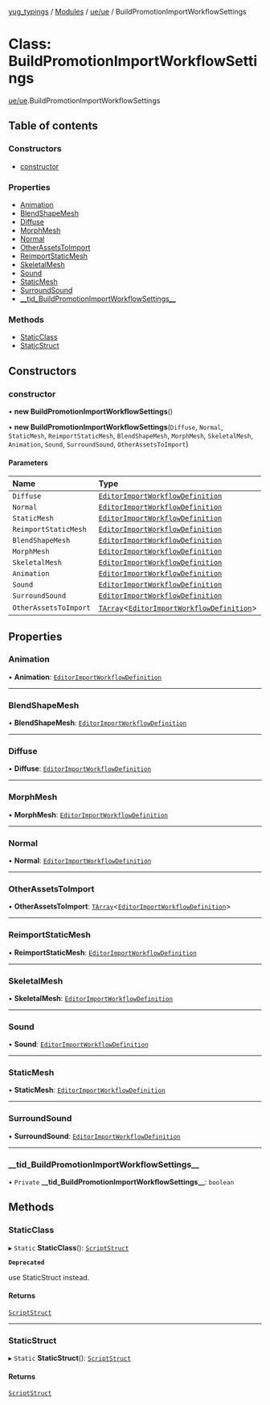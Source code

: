 [yug_typings](../README.md) / [Modules](../modules.md) / [ue/ue](../modules/ue_ue.md) / BuildPromotionImportWorkflowSettings

# Class: BuildPromotionImportWorkflowSettings

[ue/ue](../modules/ue_ue.md).BuildPromotionImportWorkflowSettings

## Table of contents

### Constructors

- [constructor](ue_ue.BuildPromotionImportWorkflowSettings.md#constructor)

### Properties

- [Animation](ue_ue.BuildPromotionImportWorkflowSettings.md#animation)
- [BlendShapeMesh](ue_ue.BuildPromotionImportWorkflowSettings.md#blendshapemesh)
- [Diffuse](ue_ue.BuildPromotionImportWorkflowSettings.md#diffuse)
- [MorphMesh](ue_ue.BuildPromotionImportWorkflowSettings.md#morphmesh)
- [Normal](ue_ue.BuildPromotionImportWorkflowSettings.md#normal)
- [OtherAssetsToImport](ue_ue.BuildPromotionImportWorkflowSettings.md#otherassetstoimport)
- [ReimportStaticMesh](ue_ue.BuildPromotionImportWorkflowSettings.md#reimportstaticmesh)
- [SkeletalMesh](ue_ue.BuildPromotionImportWorkflowSettings.md#skeletalmesh)
- [Sound](ue_ue.BuildPromotionImportWorkflowSettings.md#sound)
- [StaticMesh](ue_ue.BuildPromotionImportWorkflowSettings.md#staticmesh)
- [SurroundSound](ue_ue.BuildPromotionImportWorkflowSettings.md#surroundsound)
- [\_\_tid\_BuildPromotionImportWorkflowSettings\_\_](ue_ue.BuildPromotionImportWorkflowSettings.md#__tid_buildpromotionimportworkflowsettings__)

### Methods

- [StaticClass](ue_ue.BuildPromotionImportWorkflowSettings.md#staticclass)
- [StaticStruct](ue_ue.BuildPromotionImportWorkflowSettings.md#staticstruct)

## Constructors

### constructor

• **new BuildPromotionImportWorkflowSettings**()

• **new BuildPromotionImportWorkflowSettings**(`Diffuse`, `Normal`, `StaticMesh`, `ReimportStaticMesh`, `BlendShapeMesh`, `MorphMesh`, `SkeletalMesh`, `Animation`, `Sound`, `SurroundSound`, `OtherAssetsToImport`)

#### Parameters

| Name | Type |
| :------ | :------ |
| `Diffuse` | [`EditorImportWorkflowDefinition`](ue_ue.EditorImportWorkflowDefinition.md) |
| `Normal` | [`EditorImportWorkflowDefinition`](ue_ue.EditorImportWorkflowDefinition.md) |
| `StaticMesh` | [`EditorImportWorkflowDefinition`](ue_ue.EditorImportWorkflowDefinition.md) |
| `ReimportStaticMesh` | [`EditorImportWorkflowDefinition`](ue_ue.EditorImportWorkflowDefinition.md) |
| `BlendShapeMesh` | [`EditorImportWorkflowDefinition`](ue_ue.EditorImportWorkflowDefinition.md) |
| `MorphMesh` | [`EditorImportWorkflowDefinition`](ue_ue.EditorImportWorkflowDefinition.md) |
| `SkeletalMesh` | [`EditorImportWorkflowDefinition`](ue_ue.EditorImportWorkflowDefinition.md) |
| `Animation` | [`EditorImportWorkflowDefinition`](ue_ue.EditorImportWorkflowDefinition.md) |
| `Sound` | [`EditorImportWorkflowDefinition`](ue_ue.EditorImportWorkflowDefinition.md) |
| `SurroundSound` | [`EditorImportWorkflowDefinition`](ue_ue.EditorImportWorkflowDefinition.md) |
| `OtherAssetsToImport` | [`TArray`](../interfaces/ue_puerts.TArray.md)<[`EditorImportWorkflowDefinition`](ue_ue.EditorImportWorkflowDefinition.md)\> |

## Properties

### Animation

• **Animation**: [`EditorImportWorkflowDefinition`](ue_ue.EditorImportWorkflowDefinition.md)

___

### BlendShapeMesh

• **BlendShapeMesh**: [`EditorImportWorkflowDefinition`](ue_ue.EditorImportWorkflowDefinition.md)

___

### Diffuse

• **Diffuse**: [`EditorImportWorkflowDefinition`](ue_ue.EditorImportWorkflowDefinition.md)

___

### MorphMesh

• **MorphMesh**: [`EditorImportWorkflowDefinition`](ue_ue.EditorImportWorkflowDefinition.md)

___

### Normal

• **Normal**: [`EditorImportWorkflowDefinition`](ue_ue.EditorImportWorkflowDefinition.md)

___

### OtherAssetsToImport

• **OtherAssetsToImport**: [`TArray`](../interfaces/ue_puerts.TArray.md)<[`EditorImportWorkflowDefinition`](ue_ue.EditorImportWorkflowDefinition.md)\>

___

### ReimportStaticMesh

• **ReimportStaticMesh**: [`EditorImportWorkflowDefinition`](ue_ue.EditorImportWorkflowDefinition.md)

___

### SkeletalMesh

• **SkeletalMesh**: [`EditorImportWorkflowDefinition`](ue_ue.EditorImportWorkflowDefinition.md)

___

### Sound

• **Sound**: [`EditorImportWorkflowDefinition`](ue_ue.EditorImportWorkflowDefinition.md)

___

### StaticMesh

• **StaticMesh**: [`EditorImportWorkflowDefinition`](ue_ue.EditorImportWorkflowDefinition.md)

___

### SurroundSound

• **SurroundSound**: [`EditorImportWorkflowDefinition`](ue_ue.EditorImportWorkflowDefinition.md)

___

### \_\_tid\_BuildPromotionImportWorkflowSettings\_\_

• `Private` **\_\_tid\_BuildPromotionImportWorkflowSettings\_\_**: `boolean`

## Methods

### StaticClass

▸ `Static` **StaticClass**(): [`ScriptStruct`](ue_ue.ScriptStruct.md)

**`Deprecated`**

use StaticStruct instead.

#### Returns

[`ScriptStruct`](ue_ue.ScriptStruct.md)

___

### StaticStruct

▸ `Static` **StaticStruct**(): [`ScriptStruct`](ue_ue.ScriptStruct.md)

#### Returns

[`ScriptStruct`](ue_ue.ScriptStruct.md)
